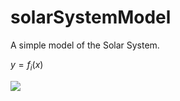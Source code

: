 # solarSystemModel
A simple model of the Solar System.

$y=f_i(x)$

<img src="https://latex.codecogs.com/gif.latex?O_t=\text { Onset event at time bin } t " />
